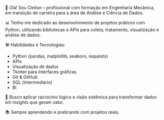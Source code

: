 👋 Olá! Sou Cleiton – profissional com formação em Engenharia Mecânica, em transição de carreira para a área de Análise e Ciência de Dados.

📊 Tenho me dedicado ao desenvolvimento de projetos práticos com Python, utilizando bibliotecas e APIs para coleta, tratamento, visualização e análise de dados.

🛠️ Habilidades e Tecnologias:
- Python (pandas, matplotlib, seaborn, requests)
- APIs
- Visualização de dados
- Tkinter para interfaces gráficas
- Git & GitHub
- SQL (intermediário)
- BI

🚀 Busco aplicar raciocínio lógico e visão sistêmica para transformar dados em insights que geram valor.

📚 Sempre aprendendo e praticando com projetos reais.

